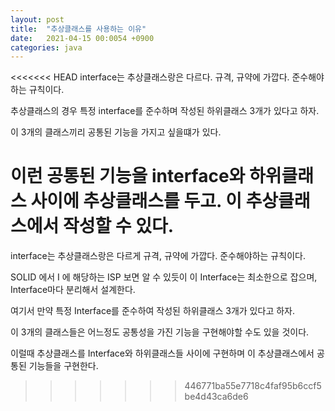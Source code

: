 ```yaml
---
layout: post
title:  "추상클래스를 사용하는 이유"
date:   2021-04-15 00:0054 +0900
categories: java
---
```


<<<<<<< HEAD
interface는 추상클래스랑은 다르다. 규격, 규약에 가깝다. 준수해야하는 규칙이다.

추상클래스의 경우 특정 interface를 준수하며 작성된 하위클래스 3개가 있다고 하자.

이 3개의 클래스끼리 공통된 기능을 가지고 싶을떄가 있다.

이런 공통된 기능을 interface와 하위클래스 사이에 추상클래스를 두고. 이 추상클래스에서 작성할 수 있다.
=======
interface는 추상클래스랑은 다르게 규격, 규약에 가깝다. 준수해야하는 규칙이다.

SOLID 에서 I 에 해당하는 ISP 보면 알 수 있듯이 이 Interface는 최소한으로 잡으며, Interface마다 분리해서 설계한다.

여기서 만약 특정 Interface를 준수하여 작성된 하위클래스 3개가 있다고 하자.

이 3개의 클래스들은 어느정도 공통성을 가진 기능을 구현해야할 수도 있을 것이다.

이럴때 추상클래스를 Interface와 하위클래스들 사이에 구현하며 이 추상클래스에서 공통된 기능들을 구현한다.
>>>>>>> 446771ba55e7718c4faf95b6ccf5be4d43ca6de6
